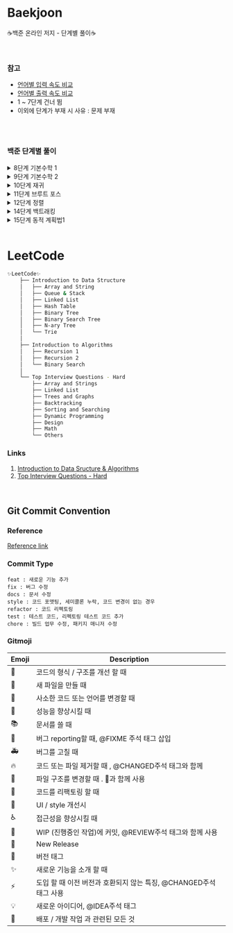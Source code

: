 # Baekjoon

:coffee:백준 온라인 저지 - 단계별 풀이:coffee:
 
<br/>

### 참고
* [언어별 입력 속도 비교](https://www.acmicpc.net/blog/view/56)
* [언어별 출력 속도 비교](https://www.acmicpc.net/blog/view/57)
* 1 ~ 7단계 건너 뜀
* 이외에 단계가 부재 시 사유 : 문제 부재

<br/><br/>

### 백준 단계별 풀이

<details>
<summary>8단계 기본수학 1</summary>
<div markdown="1">       

1단계 : [1712번](https://github.com/jarammm/Baekjoon/blob/main/8%EB%8B%A8%EA%B3%84/%EB%B0%B1%EC%A4%80_1712%EB%B2%88.ipynb
)<br/>
2단계 : [2292번](https://github.com/jarammm/Baekjoon/blob/main/8%EB%8B%A8%EA%B3%84/%EB%B0%B1%EC%A4%80_2292%EB%B2%88.ipynb
)<br/>
3단계 : [1193번](https://github.com/jarammm/Baekjoon/blob/main/8%EB%8B%A8%EA%B3%84/%EB%B0%B1%EC%A4%80_1193%EB%B2%88.ipynb)<br/>
4단계 : [2869번](https://github.com/jarammm/Baekjoon/blob/main/8%EB%8B%A8%EA%B3%84/%EB%B0%B1%EC%A4%80_2869%EB%B2%88.ipynb)<br/>
5단계 : [10250번](https://github.com/jarammm/Baekjoon/blob/main/8%EB%8B%A8%EA%B3%84/%EB%B0%B1%EC%A4%80_10250%EB%B2%88.ipynb)<br/>
6단계 : [2775번](https://github.com/jarammm/Baekjoon/blob/main/8%EB%8B%A8%EA%B3%84/%EB%B0%B1%EC%A4%80_2775%EB%B2%88.ipynb)<br/>
7단계 : [2839번](https://github.com/jarammm/Baekjoon/blob/main/8%EB%8B%A8%EA%B3%84/%EB%B0%B1%EC%A4%80_2839%EB%B2%88.ipynb)<br/>
8단계 : [10757번](https://github.com/jarammm/Baekjoon/blob/main/8%EB%8B%A8%EA%B3%84/%EB%B0%B1%EC%A4%80_10757%EB%B2%88.ipynb)<br/>
9단계 : [1011번](https://github.com/jarammm/Baekjoon/blob/main/8%EB%8B%A8%EA%B3%84/%EB%B0%B1%EC%A4%80_1011%EB%B2%88.ipynb)<br/>

</div>
</details>

<details>
<summary>9단계 기본수학 2</summary>
<div markdown="1">       

1단계 : [1978번](https://github.com/jarammm/Baekjoon/blob/main/9%EB%8B%A8%EA%B3%84/%EB%B0%B1%EC%A4%80_1978%EB%B2%88.ipynb)<br/>
2단계 : [2581번](https://github.com/jarammm/Baekjoon/blob/main/9%EB%8B%A8%EA%B3%84/%EB%B0%B1%EC%A4%80_2581%EB%B2%88.ipynb)<br/>
3단계 : [11653번](https://github.com/jarammm/Baekjoon/blob/main/9%EB%8B%A8%EA%B3%84/%EB%B0%B1%EC%A4%80_11653%EB%B2%88.ipynb)<br/>
4단계 : [1929번](https://github.com/jarammm/Baekjoon/blob/main/9%EB%8B%A8%EA%B3%84/%EB%B0%B1%EC%A4%80_1929%EB%B2%88.ipynb)<br/>
5단계 : [4948번](https://github.com/jarammm/Baekjoon/blob/main/9%EB%8B%A8%EA%B3%84/%EB%B0%B1%EC%A4%80_4948%EB%B2%88.ipynb)<br/>
6단계 : [9020번](https://github.com/jarammm/Baekjoon/blob/main/9%EB%8B%A8%EA%B3%84/%EB%B0%B1%EC%A4%80_9020%EB%B2%88.ipynb)<br/>
7단계 : [1085번](https://github.com/jarammm/Baekjoon/blob/main/9%EB%8B%A8%EA%B3%84/%EB%B0%B1%EC%A4%80_1085%EB%B2%88.ipynb)<br/>
8단계 : [3009번](https://github.com/jarammm/Baekjoon/blob/main/9%EB%8B%A8%EA%B3%84/%EB%B0%B1%EC%A4%80_3009%EB%B2%88.ipynb)<br/>
9단계 : [4153번](https://github.com/jarammm/Baekjoon/blob/main/9%EB%8B%A8%EA%B3%84/%EB%B0%B1%EC%A4%80_4153%EB%B2%88.ipynb)<br/>
10단계 : [3053번](https://github.com/jarammm/Baekjoon/blob/main/9%EB%8B%A8%EA%B3%84/%EB%B0%B1%EC%A4%80_3053%EB%B2%88.ipynb)<br/>
11단계 : [1002번](https://github.com/jarammm/Baekjoon/blob/main/9%EB%8B%A8%EA%B3%84/%EB%B0%B1%EC%A4%80_1002%EB%B2%88.ipynb)<br/>

</div>
</details>

<details>
<summary>10단계 재귀</summary>
<div markdown="1">       

1단계 : [10872번](https://github.com/jarammm/algorithm/blob/main/10단계/백준_10872번.ipynb)<br/>
2단계 : [10870번](https://github.com/jarammm/algorithm/blob/main/10단계/백준_10870번.ipynb.ipynb)<br/>
3단계 : [2447번](https://github.com/jarammm/algorithm/blob/main/10단계/백준_2447번.ipynb)<br/>
4단계 : [11729번](https://github.com/jarammm/algorithm/blob/main/10단계/백준_11729번.ipynb)<br/>

</div>
</details>

<details>
<summary>11단계 브루트 포스</summary>
<div markdown="1">       
  
1단계 : [2798번](https://github.com/jarammm/Baekjoon/blob/main/11단계/백준_2798번.ipynb)<br/>
2단계 : [2231번](https://github.com/jarammm/Baekjoon/blob/main/11단계/백준_2231번.ipynb)<br/>
3단계 : [7568번](https://github.com/jarammm/Baekjoon/blob/main/11단계/백준_7568번.ipynb)<br/>
4단계 : [1018번](https://github.com/jarammm/Baekjoon/blob/main/11단계/백준_1018번.ipynb)<br/>
5단계 : [1436번](https://github.com/jarammm/Baekjoon/blob/main/11단계/백준_1436번.ipynb)<br/>

</div>
</details>

<details>
  
<summary>12단계 정렬</summary>
<div markdown="1">       

1단계 : [2750번](https://github.com/jarammm/Baekjoon/blob/main/12단계/백준_2750번.ipynb)<br/>
2단계 : [2751번](https://github.com/jarammm/Baekjoon/blob/main/12단계/백준_2751번.ipynb) + [C버전](https://github.com/jarammm/Baekjoon/blob/main/12단계/백준_2751번.c), [Java버전](https://github.com/jarammm/Baekjoon/blob/main/12단계/백준_2751번.java)<br/>
3단계 : [10989번](https://github.com/jarammm/Baekjoon/blob/main/12단계/백준_10989번.ipynb)<br/>
4단계 : [2108번](https://github.com/jarammm/Baekjoon/blob/main/12단계/백준_2108번.ipynb)<br/>
5단계 : [1427번](https://github.com/jarammm/Baekjoon/blob/main/12단계/백준_1427번.ipynb)<br/>
6단계 : [11650번](https://github.com/jarammm/Baekjoon/blob/main/12단계/백준_11650번.ipynb)<br/>
7단계 : [11651번](https://github.com/jarammm/Baekjoon/blob/main/12단계/백준_11651번.ipynb)<br/>
8단계 : [1181번](https://github.com/jarammm/Baekjoon/blob/main/12단계/백준_1181번.ipynb)<br/>
9단계 : [10814번](https://github.com/jarammm/Baekjoon/blob/main/12단계/백준_10814번.ipynb)<br/>
10단계 : [18870번](https://github.com/jarammm/Baekjoon/blob/main/12단계/백준_18870번.ipynb)<br/>

</div>
</details>

<details>
<summary>14단계 백트래킹</summary>
<div markdown="1">       

1단계 : [15649번](https://github.com/jarammm/Baekjoon/blob/main/14단계/백준_15649번.ipynb)<br/>
2단계 : [15650번](https://github.com/jarammm/Baekjoon/blob/main/14단계/백준_15650번.ipynb)<br/>
3단계 : [15651번](https://github.com/jarammm/Baekjoon/blob/main/14단계/백준_15651번.ipynb)<br/>
4단계 : [15652번](https://github.com/jarammm/Baekjoon/blob/main/14단계/백준_15652번.ipynb)<br/>
5단계 : [9663번](https://github.com/jarammm/Baekjoon/blob/main/14단계/백준_9663번.ipynb)<br/>
6단계 : [2580번](https://github.com/jarammm/Baekjoon/blob/main/14단계/백준_2580번.ipynb)<br/>
7단계 : [14888번](https://github.com/jarammm/Baekjoon/blob/main/14단계/백준_14888번.ipynb)<br/>
8단계 : [14889번](https://github.com/jarammm/Baekjoon/blob/main/14단계/백준_14889번.ipynb)<br/>

</div>
</details>

<details>
<summary>15단계 동적 계획법1</summary>
<div markdown="1">       

1단계 : [1003번](https://github.com/jarammm/algorithm/blob/main/15단계/백준_1003번.ipynb)<br/>
2단계 : [9184번](https://github.com/jarammm/algorithm/blob/main/15단계/백준_9184번.ipynb.ipynb)<br/>
3단계 : [1904번](https://github.com/jarammm/algorithm/blob/main/15단계/백준_1904번.ipynb)<br/>
4단계 : [9461번](https://github.com/jarammm/algorithm/blob/main/15%EB%8B%A8%EA%B3%84/%EB%B0%B1%EC%A4%80_9461%EB%B2%88.ipynb)<br/>
5단계 : [1149번](https://github.com/jarammm/algorithm/blob/main/15%EB%8B%A8%EA%B3%84/%EB%B0%B1%EC%A4%80_1149%EB%B2%88.ipynb)<br/>
6단계 : [1932번](https://github.com/jarammm/algorithm/blob/main/15%EB%8B%A8%EA%B3%84/%EB%B0%B1%EC%A4%80_1932%EB%B2%88.ipynb)<br/>
7단계 : [2579번](https://github.com/jarammm/algorithm/blob/main/15%EB%8B%A8%EA%B3%84/%EB%B0%B1%EC%A4%80_2579%EB%B2%88.ipynb)<br/>
8단계 : [1463번](https://github.com/jarammm/algorithm/blob/main/15%EB%8B%A8%EA%B3%84/%EB%B0%B1%EC%A4%80_1463%EB%B2%88.ipynb)<br/>
9단계 : [10844번](https://github.com/jarammm/algorithm/blob/main/15%EB%8B%A8%EA%B3%84/%EB%B0%B1%EC%A4%80_10844%EB%B2%88.ipynb)<br/>
10단계 : [2156번](https://github.com/jarammm/algorithm/blob/main/15%EB%8B%A8%EA%B3%84/%EB%B0%B1%EC%A4%80_2156%EB%B2%88.ipynb)<br/>
11단계 : [11053번](https://github.com/jarammm/algorithm/blob/main/15%EB%8B%A8%EA%B3%84/%EB%B0%B1%EC%A4%80_11053%EB%B2%88.ipynb)<br/>
12단계 : [11054번](https://github.com/jarammm/algorithm/blob/main/15%EB%8B%A8%EA%B3%84/%EB%B0%B1%EC%A4%80_11054%EB%B2%88.ipynb)<br/>
13단계 : [2565번](https://github.com/jarammm/algorithm/blob/main/15%EB%8B%A8%EA%B3%84/%EB%B0%B1%EC%A4%80_2565%EB%B2%88.ipynb)<br/>
14단계 : [9251번](https://github.com/jarammm/algorithm/blob/main/15%EB%8B%A8%EA%B3%84/%EB%B0%B1%EC%A4%80_9251%EB%B2%88.ipynb)<br/>
15단계 : [1912번](https://github.com/jarammm/algorithm/blob/main/15%EB%8B%A8%EA%B3%84/%EB%B0%B1%EC%A4%80_1912%EB%B2%88.ipynb)<br/>
16단계 : [12865번](https://github.com/jarammm/algorithm/blob/main/15%EB%8B%A8%EA%B3%84/%EB%B0%B1%EC%A4%80_12865%EB%B2%88.ipynb)<br/>
 
</div>
</details>

<br/>

# LeetCode
```bash
✨LeetCode✨
    ├── Introduction to Data Structure
    │   ├── Array and String
    │   ├── Queue & Stack
    │   ├── Linked List
    │   ├── Hash Table
    │   ├── Binary Tree
    │   ├── Binary Search Tree
    │   ├── N-ary Tree
    │   └── Trie
    │
    ├── Introduction to Algorithms
    │   ├── Recursion 1
    │   ├── Recursion 2
    │   └── Binary Search
    │
    └── Top Interview Questions - Hard
        ├── Array and Strings
        ├── Linked List
        ├── Trees and Graphs
        ├── Backtracking
        ├── Sorting and Searching
        ├── Dynamic Programming
        ├── Design
        ├── Math
        └── Others
```
### Links
1. [Introduction to Data Sructure & Algorithms](https://leetcode.com/explore/learn/)
2. [Top Interview Questions - Hard](https://leetcode.com/explore/interview/card/top-interview-questions-hard/)

<br/>

## Git Commit Convention

### Reference

[Reference link](https://velog.io/@shin6403/Git-git-%EC%BB%A4%EB%B0%8B-%EC%BB%A8%EB%B2%A4%EC%85%98-%EC%84%A4%EC%A0%95%ED%95%98%EA%B8%B0)

### Commit Type

```
feat : 새로운 기능 추가
fix : 버그 수정
docs : 문서 수정
style : 코드 포맷팅, 세미콜론 누락, 코드 변경이 없는 경우
refactor : 코드 리펙토링
test : 테스트 코드, 리펙토링 테스트 코드 추가
chore : 빌드 업무 수정, 패키지 매니저 수정
```

### Gitmoji

|Emoji	|Description|
|--|--|
|🎨	|코드의 형식 / 구조를 개선 할 때|
|📰	|새 파일을 만들 때|
|📝	|사소한 코드 또는 언어를 변경할 때|
|🐎	|성능을 향상시킬 때|
|📚	|문서를 쓸 때|
|🐛	|버그 reporting할 때, @FIXME 주석 태그 삽입|
|🚑	|버그를 고칠 때|
|🔥	|코드 또는 파일 제거할 때 , @CHANGED주석 태그와 함께|
|🚜	|파일 구조를 변경할 때 . 🎨과 함께 사용|
|🔨	|코드를 리팩토링 할 때|
|💄	|UI / style 개선시|
|♿️	|접근성을 향상시킬 때|
|🚧	|WIP (진행중인 작업)에 커밋, @REVIEW주석 태그와 함께 사용|
|💎	|New Release|
|🔖	|버전 태그|
|✨	|새로운 기능을 소개 할 때|
|⚡️	|도입 할 때 이전 버전과 호환되지 않는 특징, @CHANGED주석 태그 사용|
|💡	|새로운 아이디어, @IDEA주석 태그|
|🚀	|배포 / 개발 작업 과 관련된 모든 것|
